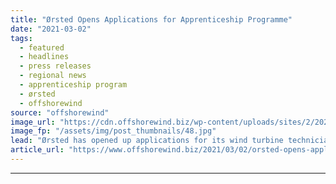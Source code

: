 ```yaml
---
title: "Ørsted Opens Applications for Apprenticeship Programme"
date: "2021-03-02"
tags: 
  - featured
  - headlines
  - press releases
  - regional news
  - apprenticeship program
  - ørsted
  - offshorewind
source: "offshorewind"
image_url: "https://cdn.offshorewind.biz/wp-content/uploads/sites/2/2021/03/02093003/%C3%98rsted-Opens-Applications-for-Apprenticeship-Programme.jpg"
image_fp: "/assets/img/post_thumbnails/48.jpg"
lead: "Ørsted has opened up applications for its wind turbine technician apprenticeship programme in the"
article_url: "https://www.offshorewind.biz/2021/03/02/orsted-opens-applications-for-apprenticeship-programme/"
---
```


---
